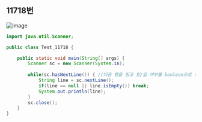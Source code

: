 ## 11718번

![image](https://user-images.githubusercontent.com/70584146/158382821-5c657b23-4b4f-4dd7-a53e-0be55d605bad.png)

```java
import java.util.Scanner;

public class Test_11718 {

	public static void main(String[] args) {
		Scanner sc = new Scanner(System.in);
		
		while(sc.hasNextLine()) { //다음 행을 읽고 있/없 여부를 boolean으로 리턴 
			String line = sc.nextLine();
			if(line == null || line.isEmpty()) break;
			System.out.println(line);
		}
		sc.close();
	}
}
```
